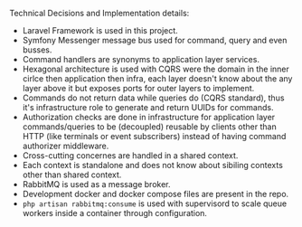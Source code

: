 
Technical Decisions and Implementation details:

- Laravel Framework is used in this project.
- Symfony Messenger message bus used for command, query and even busses.
- Command handlers are synonyms to application layer services.
- Hexagonal architecture is used with CQRS were the domain in the inner cirlce then application then infra, each layer doesn't know about the any layer above it but exposes ports for outer layers to implement.
- Commands do not return data while queries do (CQRS standard), thus it's infrastructure role to generate and return UUIDs for commands.
- Authorization checks are done in infrastructure for application layer commands/queries to be (decoupled) reusable by clients other than HTTP (like terminals or event subscribers) instead of having command authorizer middleware.
- Cross-cutting concernes are handled in a shared context.
- Each context is standalone and does not know about sibiling contexts other than shared context.
- RabbitMQ is used as a message broker.
- Development docker and docker compose files are present in the repo.
- `php artisan rabbitmq:consume` is used with supervisord to scale queue workers inside a container through configuration.


